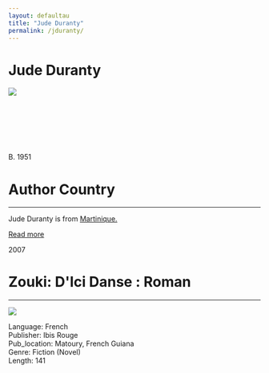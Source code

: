 ```yaml
---
layout: defaultau
title: "Jude Duranty"
permalink: /jduranty/
---
```

<!-- partial:index.partial.html -->
<div class="content">
    <h1>Jude Duranty</h1>
    <div class="quote">
        <div><img src="https://www.potomitan.info/duranty/images/jude_duranty2.jpg" class="logo"></div>
    </div>
    <div class="timeline">
        <div style="padding-bottom:100px;"></div>
        <div class="block">
            <div class="date right"><p class="right"> B. 1951</p></div>
            <div class="dot"></div>
            <div class="left first">
        <div class="author_country">
                <h1>Author Country</h1><hr>
          <div class="aclocation">   <p>Jude Duranty is from <a href="http://localhost:4000/8">Martinique.</a></p></div>
              <div class="acreadmore">   <a href="#" target="_blank">Read more</a></div>
            </div>
            </div>
        </div>
        <div class="block">
            <div class="date left"><p class="left">2007</p></div>
            <div class="dot"></div>
            <div class="right">
                <h1>Zouki: D'Ici Danse : Roman</h1><hr>
                <p><img src="https://m.media-amazon.com/images/I/5152XN6qBfL._SX320_BO1,204,203,200_.jpg"></p>
                <p>      
		    Language: French<br/>
                Publisher: Ibis Rouge<br/>
                Pub_location: Matoury, French Guiana<br/>
                Genre: Fiction (Novel)<br/>
                Length: 141 <br/>                   </p>
            </div>
        </div>
